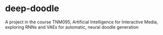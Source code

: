 # deep-doodle
A project in the course TNM095, Artificial Intelligence for Interactive Media, exploring RNNs and VAEs for automatic, neural doodle generation
